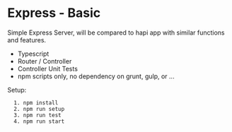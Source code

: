 # Express - Basic

Simple Express Server, will be compared to hapi app with similar functions and features.

  - Typescript
  - Router / Controller
  - Controller Unit Tests
  - npm scripts only, no dependency on grunt, gulp, or ...

Setup:

      1. npm install
      2. npm run setup
      3. npm run test
      4. npm run start
